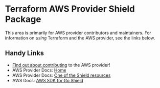 # Terraform AWS Provider Shield Package

This area is primarily for AWS provider contributors and maintainers. For information on _using_ Terraform and the AWS provider, see the links below.


## Handy Links

* [Find out about contributing](https://hashicorp.github.io/terraform-provider-aws/#contribute) to the AWS provider!
* AWS Provider Docs: [Home](https://registry.terraform.io/providers/hashicorp/aws/latest/docs)
* AWS Provider Docs: [One of the Shield resources](https://registry.terraform.io/providers/hashicorp/aws/latest/docs/resources/shield_protection)
* AWS Docs: [AWS SDK for Go Shield](https://docs.aws.amazon.com/sdk-for-go/api/service/shield/)
